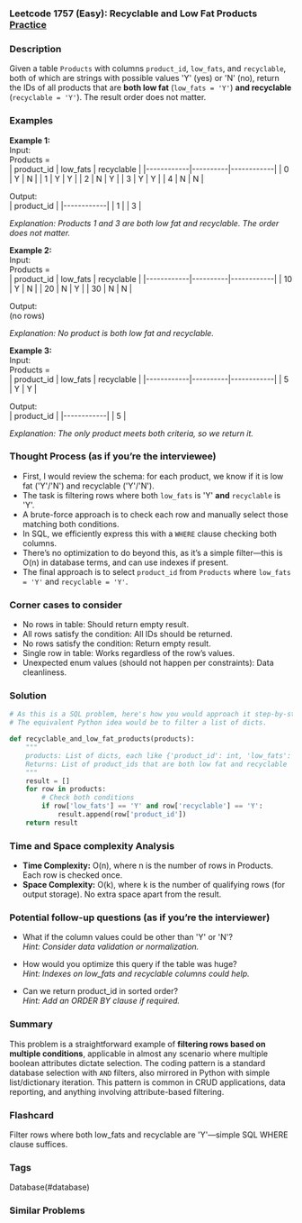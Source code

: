 ### Leetcode 1757 (Easy): Recyclable and Low Fat Products [Practice](https://leetcode.com/problems/recyclable-and-low-fat-products)

### Description  
Given a table `Products` with columns `product_id`, `low_fats`, and `recyclable`, both of which are strings with possible values 'Y' (yes) or 'N' (no), return the IDs of all products that are **both low fat** (`low_fats = 'Y'`) **and recyclable** (`recyclable = 'Y'`). The result order does not matter.

### Examples  

**Example 1:**  
Input:  
Products =  
| product_id | low_fats | recyclable |
|------------|----------|------------|
|     0      |    Y     |     N      |
|     1      |    Y     |     Y      |
|     2      |    N     |     Y      |
|     3      |    Y     |     Y      |
|     4      |    N     |     N      |

Output:  
| product_id |
|------------|
|     1      |
|     3      |

*Explanation: Products 1 and 3 are both low fat and recyclable. The order does not matter.*

**Example 2:**  
Input:  
Products =  
| product_id | low_fats | recyclable |
|------------|----------|------------|
|     10     |    Y     |     N      |
|     20     |    N     |     Y      |
|     30     |    N     |     N      |

Output:  
(no rows)

*Explanation: No product is both low fat and recyclable.*

**Example 3:**  
Input:  
Products =  
| product_id | low_fats | recyclable |
|------------|----------|------------|
|     5      |    Y     |     Y      |

Output:  
| product_id |
|------------|
|     5      |

*Explanation: The only product meets both criteria, so we return it.*

### Thought Process (as if you’re the interviewee)  
- First, I would review the schema: for each product, we know if it is low fat ('Y'/'N') and recyclable ('Y'/'N').
- The task is filtering rows where both `low_fats` is 'Y' **and** `recyclable` is 'Y'.
- A brute-force approach is to check each row and manually select those matching both conditions.
- In SQL, we efficiently express this with a `WHERE` clause checking both columns.
- There’s no optimization to do beyond this, as it’s a simple filter—this is O(n) in database terms, and can use indexes if present.
- The final approach is to select `product_id` from `Products` where `low_fats = 'Y'` and `recyclable = 'Y'`.

### Corner cases to consider  
- No rows in table: Should return empty result.
- All rows satisfy the condition: All IDs should be returned.
- No rows satisfy the condition: Return empty result.
- Single row in table: Works regardless of the row’s values.
- Unexpected enum values (should not happen per constraints): Data cleanliness.

### Solution

```python
# As this is a SQL problem, here's how you would approach it step-by-step in SQL:
# The equivalent Python idea would be to filter a list of dicts.

def recyclable_and_low_fat_products(products):
    """
    products: List of dicts, each like {'product_id': int, 'low_fats': str, 'recyclable': str}
    Returns: List of product_ids that are both low fat and recyclable
    """
    result = []
    for row in products:
        # Check both conditions
        if row['low_fats'] == 'Y' and row['recyclable'] == 'Y':
            result.append(row['product_id'])
    return result
```

### Time and Space complexity Analysis  

- **Time Complexity:** O(n), where n is the number of rows in Products. Each row is checked once.
- **Space Complexity:** O(k), where k is the number of qualifying rows (for output storage). No extra space apart from the result.

### Potential follow-up questions (as if you’re the interviewer)  

- What if the column values could be other than 'Y' or 'N'?  
  *Hint: Consider data validation or normalization.*

- How would you optimize this query if the table was huge?  
  *Hint: Indexes on low_fats and recyclable columns could help.*

- Can we return product_id in sorted order?  
  *Hint: Add an ORDER BY clause if required.*

### Summary
This problem is a straightforward example of **filtering rows based on multiple conditions**, applicable in almost any scenario where multiple boolean attributes dictate selection. The coding pattern is a standard database selection with `AND` filters, also mirrored in Python with simple list/dictionary iteration. This pattern is common in CRUD applications, data reporting, and anything involving attribute-based filtering.


### Flashcard
Filter rows where both low_fats and recyclable are 'Y'—simple SQL WHERE clause suffices.

### Tags
Database(#database)

### Similar Problems
